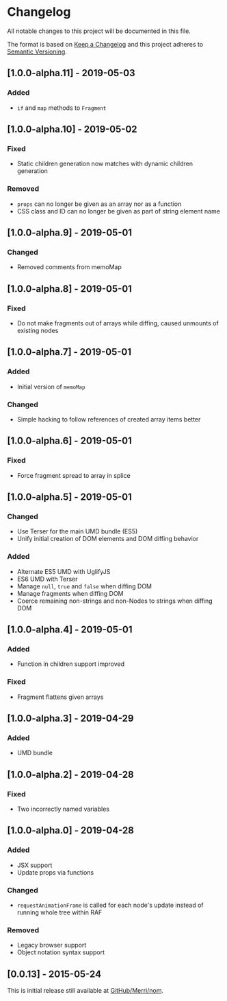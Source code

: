 # Changelog
All notable changes to this project will be documented in this file.

The format is based on [Keep a Changelog](http://keepachangelog.com/en/1.0.0/)
and this project adheres to [Semantic Versioning](http://semver.org/spec/v2.0.0.html).


## [1.0.0-alpha.11] - 2019-05-03

### Added

- `if` and `map` methods to `Fragment`


## [1.0.0-alpha.10] - 2019-05-02

### Fixed

- Static children generation now matches with dynamic children generation

### Removed

- `props` can no longer be given as an array nor as a function
- CSS class and ID can no longer be given as part of string element name


## [1.0.0-alpha.9] - 2019-05-01

### Changed

- Removed comments from memoMap


## [1.0.0-alpha.8] - 2019-05-01

### Fixed

- Do not make fragments out of arrays while diffing, caused unmounts of existing nodes


## [1.0.0-alpha.7] - 2019-05-01

### Added

- Initial version of `memoMap`

### Changed

- Simple hacking to follow references of created array items better


## [1.0.0-alpha.6] - 2019-05-01

### Fixed

- Force fragment spread to array in splice


## [1.0.0-alpha.5] - 2019-05-01

### Changed

- Use Terser for the main UMD bundle (ES5)
- Unify initial creation of DOM elements and DOM diffing behavior

### Added

- Alternate ES5 UMD with UglifyJS
- ES6 UMD with Terser
- Manage `null`, `true` and `false` when diffing DOM
- Manage fragments when diffing DOM
- Coerce remaining non-strings and non-Nodes to strings when diffing DOM


## [1.0.0-alpha.4] - 2019-05-01

### Added

- Function in children support improved

### Fixed

- Fragment flattens given arrays


## [1.0.0-alpha.3] - 2019-04-29

### Added

- UMD bundle


## [1.0.0-alpha.2] - 2019-04-28

### Fixed

- Two incorrectly named variables


## [1.0.0-alpha.0] - 2019-04-28

### Added

- JSX support
- Update props via functions

### Changed

- `requestAnimationFrame` is called for each node's update instead of running whole tree within RAF

### Removed

- Legacy browser support
- Object notation syntax support


## [0.0.13] - 2015-05-24

This is initial release still available at [GitHub/Merri/nom](https://github.com/Merri/nom).